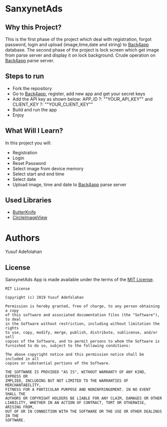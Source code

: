 # SanxynetAds

## Why this Project?
This is the first phase of the project which deal with registration, forgot password, login and upload (image,time,date and string) to [Back4app](https://back4app.com/) database. The second phase of the project is lock screen which get image from parse server and display it on lock background.
Crude operation on [Back4app](https://back4app.com/) parse server.

## Steps to run
* Fork the repository
* Go to [Back4app](https://back4app.com/), register, add new app and get your secret keys
* Add the API key as shown below: APP_ID ?:  "\"YOUR_API_KEY\"" and CLIENT_KEY ?: "\"YOUR_CLIENT_KEY\""
* Build and run the app
* Enjoy

## What Will I Learn?
In this project you will:
* Registration
* Login
* Reset Password
* Select image from device memory
* Select start and end time
* Select date
* Upload image, time and date to [Back4app](https://back4app.com/) parse server


## Used Libraries
* [ButterKnife](http://jakewharton.github.io/butterknife/)
* [CircleImageView](https://github.com/hdodenhof/CircleImageView)



# Authors
Yusuf Adefolahan

## License

SanxynetAds App is made available under the terms of the [MIT License](https://opensource.org/licenses/MIT).
```
MIT License

Copyright (c) 2019 Yusuf Adefolahan

Permission is hereby granted, free of charge, to any person obtaining a copy
of this software and associated documentation files (the "Software"), to deal
in the Software without restriction, including without limitation the rights
to use, copy, modify, merge, publish, distribute, sublicense, and/or sell
copies of the Software, and to permit persons to whom the Software is
furnished to do so, subject to the following conditions:

The above copyright notice and this permission notice shall be included in all
copies or substantial portions of the Software.

THE SOFTWARE IS PROVIDED "AS IS", WITHOUT WARRANTY OF ANY KIND, EXPRESS OR
IMPLIED, INCLUDING BUT NOT LIMITED TO THE WARRANTIES OF MERCHANTABILITY,
FITNESS FOR A PARTICULAR PURPOSE AND NONINFRINGEMENT. IN NO EVENT SHALL THE
AUTHORS OR COPYRIGHT HOLDERS BE LIABLE FOR ANY CLAIM, DAMAGES OR OTHER
LIABILITY, WHETHER IN AN ACTION OF CONTRACT, TORT OR OTHERWISE, ARISING FROM,
OUT OF OR IN CONNECTION WITH THE SOFTWARE OR THE USE OR OTHER DEALINGS IN THE
SOFTWARE.
```
